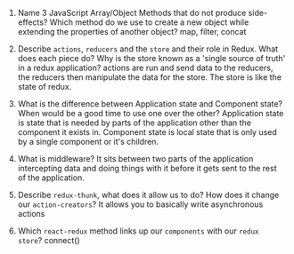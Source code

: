 1.  Name 3 JavaScript Array/Object Methods that do not produce side-effects? Which method do we use to create a new object while extending the properties of another object?
    map, filter, concat

1.  Describe `actions`, `reducers` and the `store` and their role in Redux. What does each piece do? Why is the store known as a 'single source of truth' in a redux application?
    actions are run and send data to the reducers, the reducers then manipulate the data for the store. The store is like the state of redux.

1.  What is the difference between Application state and Component state? When would be a good time to use one over the other?
    Application state is state that is needed by parts of the application other than the component it exists in. Component state is local state that is only used by a single component or it's children.

1.  What is middleware?
    It sits between two parts of the application intercepting data and doing things with it before it gets sent to the rest of the application.

1.  Describe `redux-thunk`, what does it allow us to do? How does it change our `action-creators`?
    It allows you to basically write asynchronous actions

1.  Which `react-redux` method links up our `components` with our `redux store`?
    connect()
